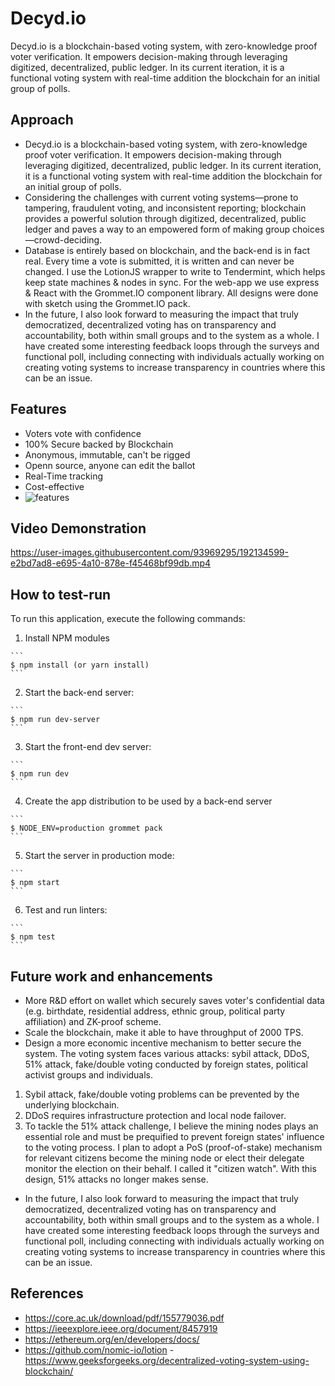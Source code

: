 # Decyd.io

Decyd.io is a blockchain-based voting system, with zero-knowledge proof voter verification. It empowers decision-making through leveraging digitized, decentralized, public ledger. In its current iteration, it is a functional voting system with real-time addition the blockchain for an initial group of polls.


## Approach

- Decyd.io is a blockchain-based voting system, with zero-knowledge proof voter verification. It empowers decision-making through leveraging digitized, decentralized, public ledger. In its current iteration, it is a functional voting system with real-time addition the blockchain for an initial group of polls.
- Considering the challenges with current voting systems—prone to tampering, fraudulent voting, and inconsistent reporting; blockchain provides a powerful solution through digitized, decentralized, public ledger and paves a way to an empowered form of making group choices—crowd-deciding.
- Database is entirely based on blockchain, and the back-end is in fact real. Every time a vote is submitted, it is written and can never be changed. I use the LotionJS wrapper to write to Tendermint, which helps keep state machines & nodes in sync. For the web-app we use express & React with the Grommet.IO component library. All designs were done with sketch using the Grommet.IO pack.
- In the future, I also look forward to measuring the impact that truly democratized, decentralized voting has on transparency and accountability, both within small groups and to the system as a whole. I have created some interesting feedback loops through the surveys and functional poll, including connecting with individuals actually working on creating voting systems to increase transparency in countries where this can be an issue.

## Features
- Voters vote with confidence
- 100% Secure backed by Blockchain
- Anonymous, immutable, can't be rigged
- Openn source, anyone can edit the ballot
- Real-Time tracking
- Cost-effective
- ![features](https://user-images.githubusercontent.com/93969295/192134615-ec4aab71-7bee-471e-a4d4-f3b4f3addebd.png)


## Video Demonstration

https://user-images.githubusercontent.com/93969295/192134599-e2bd7ad8-e695-4a10-878e-f45468bf99db.mp4

## How to test-run

To run this application, execute the following commands:

  1. Install NPM modules

    ```
    $ npm install (or yarn install)
    ```

  2. Start the back-end server:

    ```
    $ npm run dev-server
    ```

  3. Start the front-end dev server:

    ```
    $ npm run dev
    ```

  4. Create the app distribution to be used by a back-end server

    ```
    $ NODE_ENV=production grommet pack
    ```

  5. Start the server in production mode:

    ```
    $ npm start
    ```

  6. Test and run linters:

    ```
    $ npm test
    ```
    
## Future work and enhancements
- More R&D effort on wallet which securely saves voter's confidential data (e.g. birthdate, residential address, ethnic group, political party affiliation) and ZK-proof scheme.
- Scale the blockchain, make it able to have throughput of 2000 TPS.
- Design a more economic incentive mechanism to better secure the system. The voting system faces various attacks: sybil attack, DDoS, 51% attack, fake/double voting conducted by foreign states, political activist groups and individuals.
1. Sybil attack, fake/double voting problems can be prevented by the underlying blockchain.
2. DDoS requires infrastructure protection and local node failover.
3. To tackle the 51% attack challenge, I believe the mining nodes plays an essential role and must be prequified to prevent foreign states' influence to the voting process. I plan to adopt a PoS (proof-of-stake) mechanism for relevant citizens become the mining node or elect their delegate monitor the election on their behalf. I called it "citizen watch". With this design, 51% attacks no longer makes sense.
- In the future, I also look forward to measuring the impact that truly democratized, decentralized voting has on transparency and accountability, both within small groups and to the system as a whole. I have created some interesting feedback loops through the surveys and functional poll, including connecting with individuals actually working on creating voting systems to increase transparency in countries where this can be an issue.

## References
- https://core.ac.uk/download/pdf/155779036.pdf
- https://ieeexplore.ieee.org/document/8457919
- https://ethereum.org/en/developers/docs/
- https://github.com/nomic-io/lotion
-https://www.geeksforgeeks.org/decentralized-voting-system-using-blockchain/
